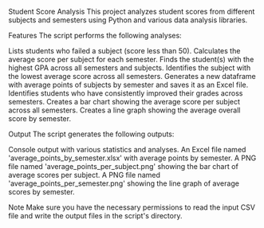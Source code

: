 Student Score Analysis
This project analyzes student scores from different subjects and semesters using Python and various data analysis libraries.

Features
The script performs the following analyses:

Lists students who failed a subject (score less than 50).
Calculates the average score per subject for each semester.
Finds the student(s) with the highest GPA across all semesters and subjects.
Identifies the subject with the lowest average score across all semesters.
Generates a new dataframe with average points of subjects by semester and saves it as an Excel file.
Identifies students who have consistently improved their grades across semesters.
Creates a bar chart showing the average score per subject across all semesters.
Creates a line graph showing the average overall score by semester.

Output
The script generates the following outputs:

Console output with various statistics and analyses.
An Excel file named 'average_points_by_semester.xlsx' with average points by semester.
A PNG file named 'average_points_per_subject.png' showing the bar chart of average scores per subject.
A PNG file named 'average_points_per_semester.png' showing the line graph of average scores by semester.

Note
Make sure you have the necessary permissions to read the input CSV file and write the output files in the script's directory.

